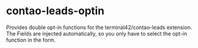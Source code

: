 # contao-leads-optin
Provides double opt-in functions for the terminal42/contao-leads extension. The Fields are injected automatically, so you only have to select the opt-in function in the form.
